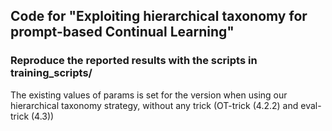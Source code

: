 ## Code for "Exploiting hierarchical taxonomy for prompt-based Continual Learning"

### Reproduce the reported results with the scripts in training_scripts/

The existing values of params is set for the version when using our hierarchical taxonomy strategy, without any trick (OT-trick (4.2.2) and eval-trick (4.3))

